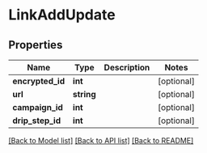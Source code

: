 # LinkAddUpdate

## Properties
Name | Type | Description | Notes
------------ | ------------- | ------------- | -------------
**encrypted_id** | **int** |  | [optional] 
**url** | **string** |  | [optional] 
**campaign_id** | **int** |  | [optional] 
**drip_step_id** | **int** |  | [optional] 

[[Back to Model list]](../README.md#documentation-for-models) [[Back to API list]](../README.md#documentation-for-api-endpoints) [[Back to README]](../README.md)


